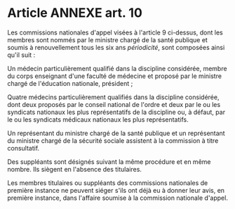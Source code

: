 # Article ANNEXE art. 10

Les commissions nationales d'appel visées à l'article 9 ci-dessus, dont les membres sont nommés par le ministre chargé de la santé publique et soumis à renouvellement tous les six ans *périodicité*, sont composées ainsi qu'il suit :

Un médecin particulièrement qualifié dans la discipline considérée, membre du corps enseignant d'une faculté de médecine et proposé par le ministre chargé de l'éducation nationale, président ;

Quatre médecins particulièrement qualifiés dans la discipline considérée, dont deux proposés par le conseil national de l'ordre et deux par le ou les syndicats nationaux les plus représentatifs de la discipline ou, à défaut, par le ou les syndicats médicaux nationaux les plus représentatifs.

Un représentant du ministre chargé de la santé publique et un représentant du ministre chargé de la sécurité sociale assistent à la commission à titre consultatif.

Des suppléants sont désignés suivant la même procédure et en même nombre. Ils siègent en l'absence des titulaires.

Les membres titulaires ou suppléants des commissions nationales de première instance ne peuvent siéger s'ils ont déjà eu à donner leur avis, en première instance, dans l'affaire soumise à la commission nationale d'appel.
